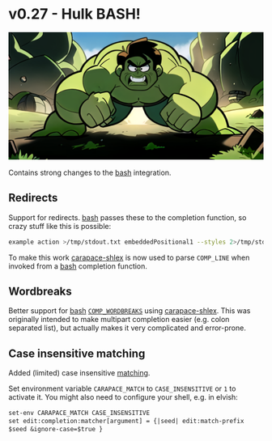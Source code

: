 # v0.27 -  Hulk BASH!

![](./v0.27/banner.png)

Contains strong changes to the [bash] integration.

## Redirects

Support for redirects. [bash] passes these to the completion function, so crazy stuff like this is possible:

```sh
example action >/tmp/stdout.txt embeddedPositional1 --styles 2>/tmp/stderr.txt red 'embeddedPositional2 with space'
```

To make this work [carapace-shlex] is now used to parse `COMP_LINE` when invoked from a [bash] completion function.

## Wordbreaks

Better support for [bash] [`COMP_WORDBREAKS`] using [carapace-shlex].
This was originally intended to make multipart completion easier (e.g. colon separated list),
but actually makes it very complicated and error-prone.

## Case insensitive matching

Added (limited) case insensitive [matching].

Set environment variable `CARAPACE_MATCH` to `CASE_INSENSITIVE` or `1` to activate it.
You might also need to configure your shell, e.g. in elvish:

```elvish
set-env CARAPACE_MATCH CASE_INSENSITIVE
set edit:completion:matcher[argument] = {|seed| edit:match-prefix $seed &ignore-case=$true }
```

[bash]:https://www.gnu.org/software/bash/
[carapace-shlex]:https://github.com/rsteube/carapace-shlex
[`COMP_WORDBREAKS`]:https://www.gnu.org/software/bash/manual/html_node/Bash-Variables.html
[matching]:https://github.com/rsteube/carapace/blob/master/pkg/match/match.go